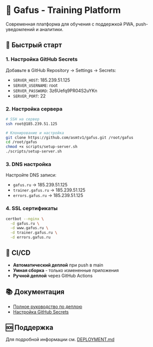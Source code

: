 # 🚀 Gafus - Training Platform

Современная платформа для обучения с поддержкой PWA, push-уведомлений и аналитики.

## 🚀 Быстрый старт

### 1. Настройка GitHub Secrets

Добавьте в GitHub Repository → Settings → Secrets:
- `SERVER_HOST`: 185.239.51.125
- `SERVER_USERNAME`: root  
- `SERVER_PASSWORD`: 3z6Uefq9PR04S2uYKn
- `SERVER_PORT`: 22

### 2. Настройка сервера

```bash
# SSH на сервер
ssh root@185.239.51.125

# Клонирование и настройка
git clone https://github.com/asmtv1/gafus.git /root/gafus
cd /root/gafus
chmod +x scripts/setup-server.sh
./scripts/setup-server.sh
```

### 3. DNS настройка

Настройте DNS записи:
- `gafus.ru` → 185.239.51.125
- `trainer.gafus.ru` → 185.239.51.125  
- `errors.gafus.ru` → 185.239.51.125

### 4. SSL сертификаты

```bash
certbot --nginx \
  -d gafus.ru \
  -d www.gafus.ru \
  -d trainer.gafus.ru \
  -d errors.gafus.ru
```

## 🔄 CI/CD

- **Автоматический деплой** при push в main
- **Умная сборка** - только измененные приложения
- **Ручной деплой** через GitHub Actions

## 📚 Документация

- [Полное руководство по деплою](DEPLOYMENT.md)
- [Настройка GitHub Secrets](scripts/setup-github-secrets.sh)

## 🆘 Поддержка

Для подробной информации см. [DEPLOYMENT.md](DEPLOYMENT.md)
